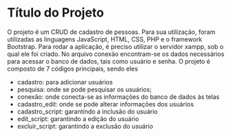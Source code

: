 
# Título do Projeto

O projeto é um CRUD de cadastro de pessoas.
Para sua utilização, foram utilizadas as linguagens JavaScript, HTML, CSS, PHP e o framework Bootstrap.
Para rodar a aplicação, é preciso utilizar o servidor xampp, sob o qual ele foi criado. 
No arquivo conexão encontram-se os dados necessários para acessar o banco de dados, tais como usuário e senha.
O projeto é composto de 7 códigos principais, sendo eles
- cadastro: para adicionar usuários
- pesquisa: onde se pode pesquisar os usuários;
- conexão: onde conecta-se as informações do banco de dados às telas
- cadastro_edit: onde se pode alterar informações dos usuários 
- cadastro_script: garantindo a inclusão do usuário
- edit_script: garantindo a edição do usuário
- excluir_script: garantindo a exclusão do usuário

